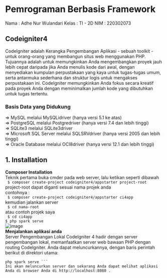 # Pemrograman Berbasis Framework
Nama : Adhe Nur Wulandari
Kelas : TI - 2D
NIM : 220302073

## Codeigniter4 <br>
CodeIgniter adalah Kerangka Pengembangan Aplikasi - sebuah toolkit - untuk orang-orang yang membangun situs web menggunakan PHP.
Tujuannya adalah untuk memungkinkan Anda mengembangkan proyek jauh lebih cepat daripada jika Anda menulis kode dari awal, dengan menyediakan kumpulan perpustakaan yang kaya untuk tugas-tugas umum,
serta antarmuka sederhana dan struktur logis untuk mengakses perpustakaan ini.
CodeIgniter memungkinkan Anda fokus secara kreatif pada proyek Anda dengan meminimalkan jumlah kode yang dibutuhkan untuk tugas tertentu. <br>
### Basis Data yang Didukung <br>
=> MySQL melalui MySQLidriver (hanya versi 5.1 ke atas) <br>
=> PostgreSQL melalui Postgredriver (hanya versi 7.4 dan lebih tinggi)<br>
=> SQLite3 melalui SQLite3driver <br>
=> Microsoft SQL Server melalui SQLSRVdriver (hanya versi 2005 dan lebih tinggi) <br>
=> Oracle Database melalui OCI8driver (hanya versi 12.1 dan lebih tinggi) <br>

## 1. Installation <br>
   **Composer Installation** <br>
      Teknik pertama buka cmder pada web server, lalu ketikan seperti dibawah <br>
      ```
      $ composer create-project codeigniter4/appstarter project-root``` <br>
      project-root dapat diganti sesuai nama projek anda <br>
      contohnya : <br>
      ```
      $ composer create-project codeigniter4/appstarter ci4app``` <br>
      kemudian jalankan server <br>
      ```
      $ cd nama-root``` <br>
      atau contoh projek saya <br>
      ```
      $ cd ci4app``` <br>
      ```
      $ php spark serve 
      ``` <br>
      ![image](https://github.com/adheenw/AdheNurWulandari/assets/134478214/c26c3143-d774-4769-a95e-20dda8dcf034) <br>
      **Menjalankan aplikasi anda** <br>
      Server Pengembangan Lokal
    CodeIgniter 4 hadir dengan server pengembangan lokal, memanfaatkan server web bawaan PHP dengan routing CodeIgniter. Anda dapat meluncurkannya, 
    dengan baris perintah berikut di direktori utama: <br>
```
php spark serve ```
Ini akan meluncurkan server dan sekarang Anda dapat melihat aplikasi Anda di browser Anda di http://localhost:8080 .
      
      
